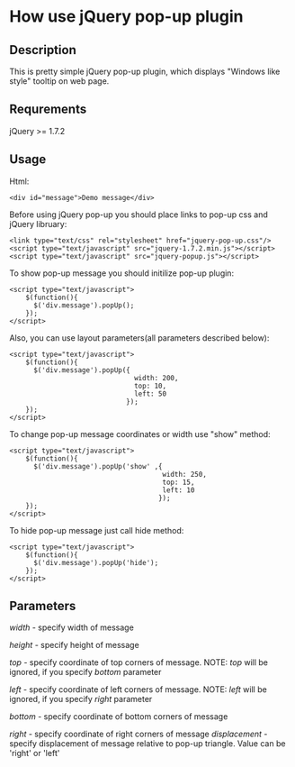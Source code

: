 # How use jQuery pop-up plugin
## Description
This is pretty simple jQuery pop-up plugin, which displays "Windows like style"
tooltip on web page.

## Requrements
jQuery >= 1.7.2

## Usage
Html:

`<div id="message">Demo message</div>`


Before using jQuery pop-up you should place links to pop-up css and jQuery libruary:

    <link type="text/css" rel="stylesheet" href="jquery-pop-up.css"/>
    <script type="text/javascript" src="jquery-1.7.2.min.js"></script> 
    <script type="text/javascript" src="jquery-popup.js"></script>

To show pop-up message you should initilize pop-up plugin:

    <script type="text/javascript">
        $(function(){
          $('div.message').popUp();
        });
    </script>

Also, you can use layout parameters(all parameters described below):

    <script type="text/javascript">
        $(function(){
          $('div.message').popUp({
                                   width: 200,
                                   top: 10,
                                   left: 50
                                 });
        });
    </script>

To change pop-up message coordinates or width use "show" method:

    <script type="text/javascript">
        $(function(){
          $('div.message').popUp('show' ,{
                                          width: 250,
                                          top: 15,
                                          left: 10
                                         });
        });
    </script>

To hide pop-up message just call hide method:

    <script type="text/javascript">
        $(function(){
          $('div.message').popUp('hide');
        });
    </sсript>
## Parameters

*width* - specify width of message

*height* - specify height of message

*top* - specify coordinate of top corners of message.
NOTE: *top* will be ignored, if you specify *bottom* parameter

*left* - specify coordinate of left corners of message.
NOTE: *left* will be ignored, if you specify *right* parameter

*bottom* - specify coordinate of bottom corners of message

*right* - specify coordinate of right corners of message
*displacement* - specify displacement of message relative to pop-up triangle. Value can be 'right' or 'left'